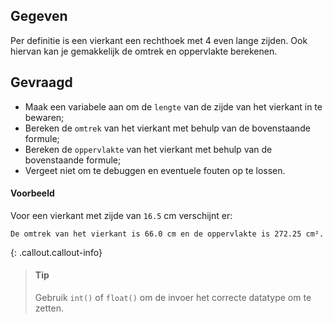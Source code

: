 ## Gegeven

Per definitie is een vierkant een rechthoek met 4 even lange zijden. Ook hiervan kan je gemakkelijk de omtrek en oppervlakte berekenen.

## Gevraagd

* Maak een variabele aan om de `lengte` van de zijde van het vierkant in te bewaren;
* Bereken de `omtrek` van het vierkant met behulp van de bovenstaande formule;
* Bereken de `oppervlakte` van het vierkant met behulp van de bovenstaande formule;
* Vergeet niet om te debuggen en eventuele fouten op te lossen.

#### Voorbeeld

Voor een vierkant met zijde van `16.5` cm verschijnt er:

```
De omtrek van het vierkant is 66.0 cm en de oppervlakte is 272.25 cm².
```

{: .callout.callout-info}
>#### Tip
> Gebruik `int()` of `float()` om de invoer het correcte datatype om te zetten. 
